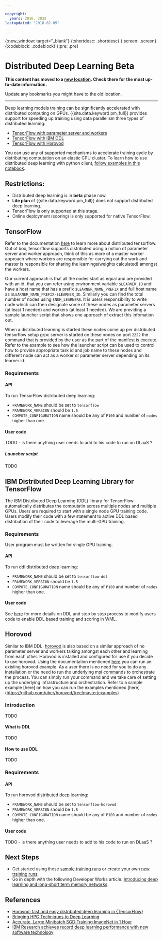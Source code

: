 ```yaml
---

copyright:
  years: 2016, 2018
lastupdated: "2018-02-05"

---
```

{:new_window: target="_blank"}
{:shortdesc: .shortdesc}
{:screen: .screen}
{:codeblock: .codeblock}
{:pre: .pre}

# Distributed Deep Learning <span class='tag--beta'>Beta</span>

**This content has moved to a [new location](https://datascience.ibm.com/docs/content/analyze-data/ml_dlaas_distributed.html). Check there for the most up-to-date information.** 

Update any bookmarks you might have to the old location.


_____________



Deep learning models training can be significantly accelerated with distributed computing on GPUs. {{site.data.keyword.pm_full}} provides support for speeding up training using data parallelism three types of distributed learning:
* [TensorFlow with parameter server and workers](https://www.tensorflow.org/deploy/distributed)
* [TensorFlow with IBM DDL](https://github.ibm.com/Bluemix-Docs/PredictiveModeling/blob/staging/ml_dlaas_ibm_ddl.md)
* [TensorFlow with Horovod](https://github.com/uber/horovod)

You can use any of supported mechanisms to accelerate training cycle by distributing computation on an elastic GPU cluster.
To learn how to use distributed deep learning with python client, [follow examples in this notebook](https://dataplatform.ibm.com/analytics/notebooks/05fed4ec-c1c2-48e7-b8af-9831d2497421/view?access_token=86aee64efbffaa43cae59b6274dcbe35716a2d4ab9fee46b6b8fac3080fb5e36).

## Restrictions:

* Distributed deep learning is in **beta** phase now.
* **Lite plan** of {{site.data.keyword.pm_full}} does not support distributed deep learning.
* TensorFlow is only supported at this stage.
* Online deployment (scoring) is only supported for native TensorFlow.

## TensorFlow

Refer to the documentation [here](https://www.tensorflow.org/deploy/distributed) to learn more about distributed tensorflow. Out of box, tensorflow supports distributed using a notion of parameter server and worker approach, think of this as more of a master worker approach where workers are responsible for carrying out the work and master is responsible for sharing the learnings(weights calculated) amongst the workers.

Our current approach is that all the nodes start as equal and are  provided with an id, that you can refer using environment variable `$LEARNER_ID` and have a host name that has a prefix `$LEARNER_NAME_PREFIX` and full host name as `$LEARNER_NAME_PREFIX-$LEARNER_ID`. Similarly you can find the total number of nodes using `$NUM_LEARNERS`. It is users responsibility to write code which can then designate some of these nodes as parameter servers (at least 1 needed) and workers (at least 1 needed). We are providing a sample launcher script that shows one approach of extract this infomation out.

When a distributed learning is started these nodes come up per distributed tensorflow setup grpc server is started on these nodes on port `2222`  the command that is provided by the user as the part of the manifest is execute. Refer to the example to see how the launcher script can be used to control how to provide appropriate task id and job name to these nodes and different node can act as a worker or parameter server depending on its learner id.

### Requirements
#### API

To run TensorFlow distributed deep learning:
* `FRAMEWORK_NAME` should be set to `tensorflow`
* `FRAMEWORK_VERSION` should be `1.5`
* `COMPUTE_CONFIGURATION` name should be any of `P100` and number of `nodes` higher than one.

#### User code
TODO - is there anything user needs to add to his code to run on DLaaS ?

##### Launcher script
TODO

## IBM Distributed Deep Learning Library for TensorFlow
The IBM Distributed Deep Learning (DDL) library for TensorFlow automatically distributes the computatin across multiple nodes and multiple GPUs.
Users are required to start with a single node GPU training code. Users modify their code with a few statement to active DDL based distribution of their code
to leverage the multi-GPU training. 

### Requirements
 User program must be written for single GPU training.

#### API

To run ddl distributed deep learning:
* `FRAMEWORK_NAME` should be set to `tensorflow-ddl`
* `FRAMEWORK_VERSION` should be `1.5`
* `COMPUTE_CONFIGURATION` name should be any of `P100` and number of `nodes` higher than one.

#### User code

See [here](ml_dlaas_ibm_ddl.md) for more details on DDL and  step by step process to modify users code to enable DDL based training and scoring in WML.

## Horovod
Similar to IBM DDL, [horovod](https://github.com/uber/horovod) is also based on a similar approach of no parameter server and workers talking amongst each other and learning from each other. Horovod is installed and configured for use if you decide to use horovod. Using the documentation mentioned [here](https://github.com/uber/horovod#usage) you can run an existing horovod example. As a user there is no need for you to do any installation or the need to run the underlying mpi commands to orchestrate the process. You can simply run your command and we take care of setting up the underlying infrastructure and orchestration. Refer to a sample example [here] on how you can run the examples mentioned [here] (https://github.com/uber/horovod/tree/master/examples)

### Introduction
TODO
#### What is DDL
TODO
#### How to use DDL
TODO

### Requirements
#### API

To run horovod distributed deep learning:
* `FRAMEWORK_NAME` should be set to `tensorflow-horovod`
* `FRAMEWORK_VERSION` should be `1.5`
* `COMPUTE_CONFIGURATION` name should be any of `P100` and number of `nodes` higher than one.

#### User code
TODO - is there anything user needs to add to his code to run on DLaaS ?


## Next Steps

* Get started using these [sample training runs](ml_dlaas_working_with_sample_models.html) or create your own [new training runs](ml_dlaas_working_with_new_models.html).
* Go in depth with the following Developer Works article: [Introducing deep learning and long-short term memory networks](https://www.ibm.com/developerworks/analytics/library/iot-deep-learning-anomaly-detection-1/index.html).


## References
* [Horovod: fast and easy distributed deep learning in {TensorFlow}](https://github.com/uber/horovod)
* [Bringing HPC Techniques to Deep Learning](http://research.baidu.com/bringing-hpc-techniques-deep-learning/)
* [Accurate, Large Minibatch SGD:Training ImageNet in 1 Hour](https://research.fb.com/wp-content/uploads/2017/06/imagenet1kin1h5.pdf)
* [IBM Research achieves record deep learning performance with new software technology](https://www.ibm.com/blogs/research/2017/08/distributed-deep-learning/)
